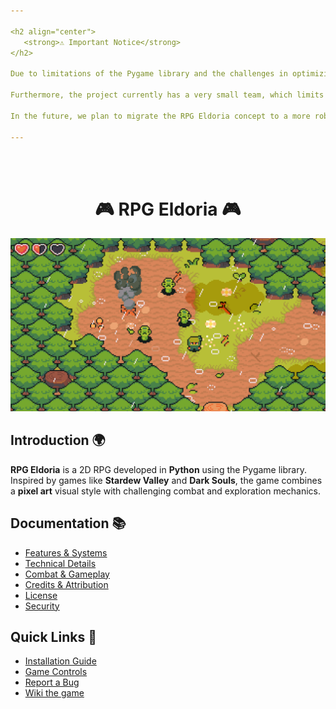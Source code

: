 ```yaml
---

<h2 align="center">
   <strong>⚠️ Important Notice</strong>
</h2>

Due to limitations of the Pygame library and the challenges in optimizing game performance, RPG Eldoria will no longer receive major updates. The nature of the Python language, combined with the lack of a robust game engine, has made it unfeasible to significantly expand the project without affecting performance — especially on lower-end devices.

Furthermore, the project currently has a very small team, which limits its development even more. While Pygame is excellent for prototyping and learning, it does not offer efficient memory and performance management, making the game heavy and difficult to maintain over time.

In the future, we plan to migrate the RPG Eldoria concept to a more robust language, such as C++, and adopt a proper game engine to fully realize the potential of the project.

---
```


<br><br>

<h1 align="center">
   🎮 <strong>RPG Eldoria</strong> 🎮
</h1>

<img src='../assets/background-ninja-adventure-pack.gif'>

## Introduction 🌍
**RPG Eldoria** is a 2D RPG developed in **Python** using the Pygame library. Inspired by games like **Stardew Valley** and **Dark Souls**, the game combines a **pixel art** visual style with challenging combat and exploration mechanics.

## Documentation 📚
- [Features & Systems](./features.md)
- [Technical Details](./technical.md)
- [Combat & Gameplay](./gameplay.md)
- [Credits & Attribution](./credits.md)
- [License](../LICENSE)
- [Security](../SECURITY.md)

## Quick Links 🔗
- [Installation Guide](./technical.md#installation)
- [Game Controls](./gameplay.md#controls)
- [Report a Bug](../SECURITY.md#reporting-a-vulnerability)
- [Wiki the game](https://github.com/GabrielNat1/RPG-Eldoria/wiki)
